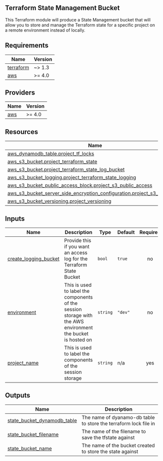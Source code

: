 ## Terraform State Management Bucket

This Terraform module will produce a State Management bucket that will allow you to store and manage the Terraform state for a specific project on a remote environment instead of locally.

<!-- BEGIN_TF_DOCS -->
## Requirements

| Name | Version |
|------|---------|
| <a name="requirement_terraform"></a> [terraform](#requirement\_terraform) | ~> 1.3 |
| <a name="requirement_aws"></a> [aws](#requirement\_aws) | >= 4.0 |

## Providers

| Name | Version |
|------|---------|
| <a name="provider_aws"></a> [aws](#provider\_aws) | >= 4.0 |

## Resources

| Name | Type |
|------|------|
| [aws_dynamodb_table.project_tf_locks](https://registry.terraform.io/providers/hashicorp/aws/latest/docs/resources/dynamodb_table) | resource |
| [aws_s3_bucket.project_terraform_state](https://registry.terraform.io/providers/hashicorp/aws/latest/docs/resources/s3_bucket) | resource |
| [aws_s3_bucket.project_terraform_state_log_bucket](https://registry.terraform.io/providers/hashicorp/aws/latest/docs/resources/s3_bucket) | resource |
| [aws_s3_bucket_logging.project_terraform_state_logging](https://registry.terraform.io/providers/hashicorp/aws/latest/docs/resources/s3_bucket_logging) | resource |
| [aws_s3_bucket_public_access_block.project_s3_public_access](https://registry.terraform.io/providers/hashicorp/aws/latest/docs/resources/s3_bucket_public_access_block) | resource |
| [aws_s3_bucket_server_side_encryption_configuration.project_s3_encryption](https://registry.terraform.io/providers/hashicorp/aws/latest/docs/resources/s3_bucket_server_side_encryption_configuration) | resource |
| [aws_s3_bucket_versioning.project_versioning](https://registry.terraform.io/providers/hashicorp/aws/latest/docs/resources/s3_bucket_versioning) | resource |

## Inputs

| Name | Description | Type | Default | Required |
|------|-------------|------|---------|:--------:|
| <a name="input_create_logging_bucket"></a> [create\_logging\_bucket](#input\_create\_logging\_bucket) | Provide this if you want an access log for the Terraform State Bucket | `bool` | `true` | no |
| <a name="input_environment"></a> [environment](#input\_environment) | This is used to label the components of the session storage with the AWS environment the bucket is hosted on | `string` | `"dev"` | no |
| <a name="input_project_name"></a> [project\_name](#input\_project\_name) | This is used to label the components of the session storage | `string` | n/a | yes |

## Outputs

| Name | Description |
|------|-------------|
| <a name="output_state_bucket_dynamodb_table"></a> [state\_bucket\_dynamodb\_table](#output\_state\_bucket\_dynamodb\_table) | The name of dyanamo-db table to store the terraform lock file in |
| <a name="output_state_bucket_filename"></a> [state\_bucket\_filename](#output\_state\_bucket\_filename) | The name of the filename to save the tfstate against |
| <a name="output_state_bucket_name"></a> [state\_bucket\_name](#output\_state\_bucket\_name) | The name of the bucket created to store the state against |
<!-- END_TF_DOCS -->